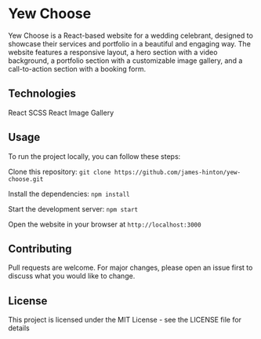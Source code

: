 # Yew Choose
Yew Choose is a React-based website for a wedding celebrant, designed to showcase their services and portfolio in a beautiful and engaging way. The website features a responsive layout, a hero section with a video background, a portfolio section with a customizable image gallery, and a call-to-action section with a booking form.

## Technologies
React
SCSS
React Image Gallery


## Usage
To run the project locally, you can follow these steps:

Clone this repository: `git clone https://github.com/james-hinton/yew-choose.git`

Install the dependencies: `npm install`

Start the development server: `npm start`

Open the website in your browser at `http://localhost:3000`

## Contributing
Pull requests are welcome. For major changes, please open an issue first to discuss what you would like to change.

## License
This project is licensed under the MIT License - see the LICENSE file for details

